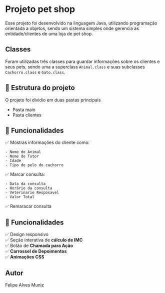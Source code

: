 # Projeto pet shop
Esse projeto foi desenvolvido na linguagem Java, utilizando programação orientada a objetos, sendo um sistema simples onde gerencia as entidade/clientes de uma loja de pet shop.

## Classes
Foram utilizadas três classes para guardar informações sobre os clientes e seus pets, sendo uma a superclass `Animal.class` e suas subclasses `Cachorro.class` e `Gato.class`.

## 📂 Estrutura do projeto
O projeto foi dividio em duas pastas principais
- Pasta main
- Pasta clientes

## 📜 Funcionalidades

✅ Mostras informações do cliente como:

    - Nome do Animal
    - Nome do Tutor
    - Idade
    - Tipo de pelo do cachorro
    
✅ Marcar consulta:

    - Data da consulta
    - Horário da consulta
    - Veterinario Resposavel
    - Valor Total
    
 ✅ Remaracar consulta
 

            

## 📜 Funcionalidades

✅ Design responsivo  
✅ Seção interativa de **cálculo de IMC**  
✅ Botão de **Chamada para Ação**  
✅ **Carrossel de Depoimentos**  
✅ **Animações CSS**  

## Autor
Felipe Alves Muniz

